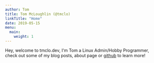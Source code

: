 ```yaml
---
author: Tom
title: Tom McLoughlin (@tmclo)
linkTitle: "Home"
date: 2019-05-15
menu:
  main:
    weight: 1
---
```


Hey, welcome to tmclo.dev, I'm Tom a Linux Admin/Hobby Programmer, check out some of my blog posts, 
about page or [github](https://github.com/tmclo) to learn more! 
